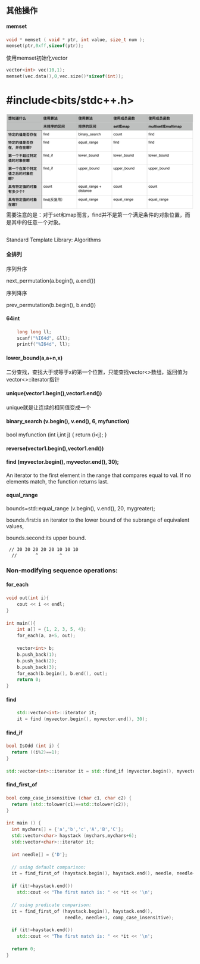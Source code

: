 ## 其他操作

#### memset
``` C++
void * memset ( void * ptr, int value, size_t num );
memset(ptr,0xff,sizeof(ptr));
```
使用memset初始化vector
``` C++
vector<int> vec(10,1);
memset(vec.data(),0,vec.size()*sizeof(int));
```
# #include<bits/stdc++.h> 
![](1.jpg)
需要注意的是：对于set和map而言，find并不是第一个满足条件的对象位置，而是其中的任意一个对象。
## <algorithm>
Standard Template Library: Algorithms
#### 全排列
序列升序

next_permutation(a.begin(), a.end())

序列降序

prev_permutation(b.begin(), b.end())

#### 64int
``` C++
    long long ll;
	scanf("%I64d", &ll);
	printf("%I64d", ll);
```

#### lower_bound(a,a+n,x)
二分查找，查找大于或等于x的第一个位置，只能查找vector<>数组，返回值为vector<>::iterator指针

#### unique(vector1.begin(),vector1.end())
unique就是让连续的相同值变成一个

#### binary_search (v.begin(), v.end(), 6, myfunction)
bool myfunction (int i,int j) { return (i<j); }

#### reverse(vector1.begin(),vector1.end())

#### find (myvector.begin(), myvector.end(), 30);
An iterator to the first element in the range that compares equal to val.
If no elements match, the function returns last.

#### equal_range
 bounds=std::equal_range (v.begin(), v.end(), 20, mygreater); 

 bounds.first:is an iterator to the lower bound of the subrange of equivalent values,

 bounds.second:its upper bound.
```
 // 30 30 20 20 20 10 10 10
  //       ^        ^
```

### Non-modifying sequence operations:

#### for_each
``` C++
void out(int i){	
	cout << i << endl;
}

int main(){
	int a[] = {1, 2, 3, 5, 4};
	for_each(a, a+5, out);
	
	vector<int> b;
	b.push_back(1);
	b.push_back(2);
	b.push_back(3);
	for_each(b.begin(), b.end(), out);
	return 0;
}
```

#### find
``` C++
    std::vector<int>::iterator it;
    it = find (myvector.begin(), myvector.end(), 30);
```

#### find_if
``` C++
bool IsOdd (int i) {
  return ((i%2)==1);
}

std::vector<int>::iterator it = std::find_if (myvector.begin(), myvector.end(), IsOdd);
```

#### find_first_of
``` C++
bool comp_case_insensitive (char c1, char c2) {
  return (std::tolower(c1)==std::tolower(c2));
}

int main () {
  int mychars[] = {'a','b','c','A','B','C'};
  std::vector<char> haystack (mychars,mychars+6);
  std::vector<char>::iterator it;

  int needle[] = {'D'};

  // using default comparison:
  it = find_first_of (haystack.begin(), haystack.end(), needle, needle+1);

  if (it!=haystack.end())
    std::cout << "The first match is: " << *it << '\n';

  // using predicate comparison:
  it = find_first_of (haystack.begin(), haystack.end(),
                      needle, needle+1, comp_case_insensitive);

  if (it!=haystack.end())
    std::cout << "The first match is: " << *it << '\n';

  return 0;
}
```




